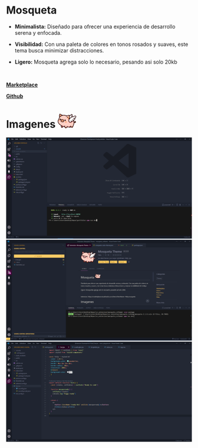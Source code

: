 # Mosqueta 
 
- **Minimalista:** Diseñado para ofrecer una experiencia de desarrollo serena y enfocada.

- **Visibilidad:** Con una paleta de colores en tonos rosados y suaves, este tema busca minimizar distracciones.

- **Ligero:** Mosqueta agrega solo lo necesario, pesando asi solo 20kb

<br>

 **<a href="https://marketplace.visualstudio.com/items?itemName=Paku.mosqueta" target="_blank">Marketplace</a>**
<br>

**<a href="https://github.com/pa-ku/mosqueta_theme/tree/main" target="_blank">Github</a>**

# Imagenes <img src="https://raw.githubusercontent.com/pa-ku/vs_extension_images/main/mosqueta_icon.webp" heigth="50px" width="50px">

![main](https://raw.githubusercontent.com/pa-ku/vs_extension_images/main/mosqueta_main.webp)
![example](https://raw.githubusercontent.com/pa-ku/vs_extension_images/main/mosqueta_image3.png)
![example](https://raw.githubusercontent.com/pa-ku/vs_extension_images/main/mosqueta_example.webp)

